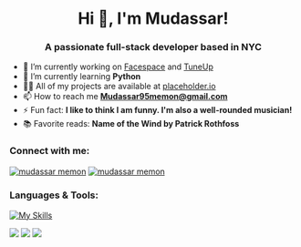 <h1 align="center">Hi 👋, I'm Mudassar!</h1>
<h3 align="center">A passionate full-stack developer based in NYC</h3>

- 🔭 I’m currently working on [Facespace](https://tuneup-twco.onrender.com/) and [TuneUp](https://tuneup-twco.onrender.com/)
- 🌱 I’m currently learning **Python**
- 👨‍💻 All of my projects are available at [placeholder.io](placeholder.io)
- 📫 How to reach me **Mudassar95memon@gmail.com**
- ⚡ Fun fact: **I like to think I am funny. I'm also a well-rounded musician!**
- 📚 Favorite reads: **Name of the Wind by Patrick Rothfoss**

<h3 align="left">Connect with me:</h3>
<p align="left">
<a href="https://linkedin.com/in/mudassarmemon" target="blank"><img align="center" src="https://skillicons.dev/icons?i=linkedin" alt="mudassar memon"/></a>
<a href="https://www.instagram.com/muddymemon/" target="blank"><img align="center" src="https://skillicons.dev/icons?i=instagram" alt="mudassar memon"/></a>

<h3 align="left">Languages & Tools:</h3>

[![My Skills](https://skillicons.dev/icons?i=react,js,express,nodejs,redux,ruby,rails,postgres,mongodb,sqlite,css,html,aws,webpack,postman)](https://skillicons.dev)

![](http://github-profile-summary-cards.vercel.app/api/cards/profile-details?username=mudassarmemon&theme=city_lights)
![](http://github-profile-summary-cards.vercel.app/api/cards/repos-per-language?username=mudassarmemon&theme=city_lights)
![](http://github-profile-summary-cards.vercel.app/api/cards/most-commit-language?username=mudassarmemon&theme=city_lights)
